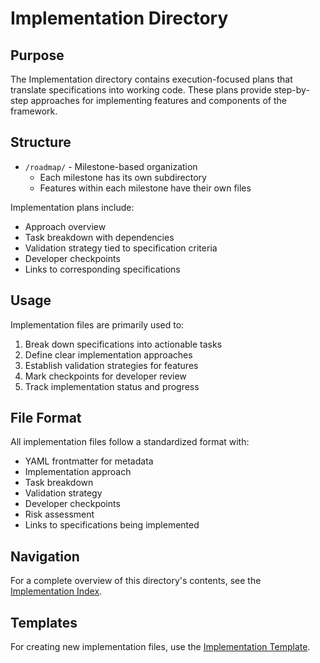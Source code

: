 # Implementation Directory

## Purpose

The Implementation directory contains execution-focused plans that translate specifications into working code. These plans provide step-by-step approaches for implementing features and components of the framework.

## Structure

- `/roadmap/` - Milestone-based organization
  - Each milestone has its own subdirectory
  - Features within each milestone have their own files

Implementation plans include:
- Approach overview
- Task breakdown with dependencies
- Validation strategy tied to specification criteria
- Developer checkpoints
- Links to corresponding specifications

## Usage

Implementation files are primarily used to:
1. Break down specifications into actionable tasks
2. Define clear implementation approaches
3. Establish validation strategies for features
4. Mark checkpoints for developer review
5. Track implementation status and progress

## File Format

All implementation files follow a standardized format with:
- YAML frontmatter for metadata
- Implementation approach
- Task breakdown
- Validation strategy
- Developer checkpoints
- Risk assessment
- Links to specifications being implemented

## Navigation

For a complete overview of this directory's contents, see the [Implementation Index](index.md).

## Templates

For creating new implementation files, use the [Implementation Template](/templates/implementation/_template.md).